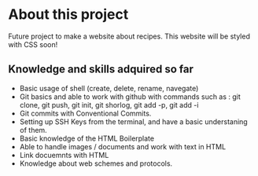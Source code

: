 # About this project
Future project to make a website about recipes. This website will be styled with CSS soon!

## Knowledge and skills adquired so far
- Basic usage of shell (create, delete, rename, navegate)
- Git basics and able to work with github with commands such as : git clone, git push, git init, git shorlog, git add  -p, git add -i 
- Git commits with Conventional Commits.
- Setting up SSH Keys from the terminal, and have a basic understaning of them.
- Basic knowledge of the HTML Boilerplate
- Able to handle images / documents and work with text in HTML
- Link docuemnts with HTML
- Knowledge about web schemes and protocols.
